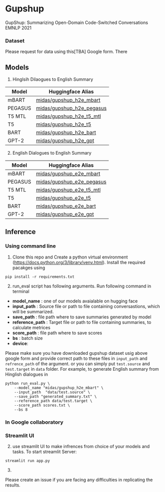 # Gupshup
GupShup: Summarizing Open-Domain Code-Switched Conversations EMNLP 2021


### Dataset
Please request for data using this[TBA] Google form. There

## Models
1. Hinglsih Dilaogues to English Summary

| Model   | Huggingface Alias                                                             |
|---------|-------------------------------------------------------------------------------|
| mBART   | [midas/gupshup_h2e_mbart](https://huggingface.co/midas/gupshup_h2e_mbart)     |
| PEGASUS | [midas/gupshup_h2e_pegasus](https://huggingface.co/midas/gupshup_h2e_pegasus) |
| T5 MTL  | [midas/gupshup_h2e_t5_mtl](https://huggingface.co/midas/gupshup_h2e_t5_mtl)   |
| T5      | [midas/gupshup_h2e_t5](https://huggingface.co/midas/gupshup_h2e_t5)           |
| BART    | [midas/gupshup_h2e_bart](https://huggingface.co/midas/gupshup_h2e_bart)       |
| GPT-2   | [midas/gupshup_h2e_gpt](https://huggingface.co/midas/gupshup_h2e_gpt)         |


2. English Dialogues to English Summary

| Model   | Huggingface Alias                                                             |
|---------|-------------------------------------------------------------------------------|
| mBART   | [midas/gupshup_e2e_mbart](https://huggingface.co/midas/gupshup_e2e_mbart)     |
| PEGASUS | [midas/gupshup_e2e_pegasus](https://huggingface.co/midas/gupshup_e2e_pegasus) |
| T5 MTL  | [midas/gupshup_e2e_t5_mtl](https://huggingface.co/midas/gupshup_e2e_t5_mtl)   |
| T5      | [midas/gupshup_e2e_t5](https://huggingface.co/midas/gupshup_e2e_t5)           |
| BART    | [midas/gupshup_e2e_bart](https://huggingface.co/midas/gupshup_e2e_bart)       |
| GPT-2   | [midas/gupshup_e2e_gpt](https://huggingface.co/midas/gupshup_e2e_gpt)         |

## Inference

### Using command line
1. Clone this repo and Create a python virtual environment (https://docs.python.org/3/library/venv.html). Install the required pacakges using
```
pip install -r requirements.txt
```

2. run_eval script has following arguments. Run following command in terminal
*   **model_name** : one of our models avaialable on hugging face
*   **input_path** : Source file or path to file containing conversastions, which will be summarized. 
*   **save_path** : file path where to save summaries generated by model
*   **reference_path** : Target file or path to file containing summaries, to calculate metrices
*  **score_path** : file path where to save scores
*   **bs** : batch size
*   **device**:

Please make sure you have downloaded gupshup dataset usig above google form and provide correct path to these files in `input_path` and `refrence_path` of the argument. or you can simply put `test.source` and `test.target` in `data` folder. For example, to generate English summary from Hinglish dialogues in  

```
python run_eval.py \
    --model_name "midas/gupshup_h2e_mbart" \
    --input_path  "data/test.source" \
    --save_path "generated_summary.txt" \
    --reference_path data/test.target \
    --score_path scores.txt \
    --bs 8

```

### In Google collaboratory

### Streamlit UI

2. use streamlit UI to make infrences from choice of your models and tasks. To start streamlit Server:
```
streamlit run app.py
```
3.

Please create an issue if you are facing any difficulties in replicating the results. 
